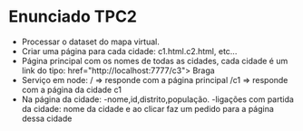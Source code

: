 
# Enunciado TPC2

- Processar o dataset do mapa virtual.
- Criar uma página para cada cidade: c1.html.c2.html, etc...
- Página principal com os nomes de todas as cidades, cada cidade é um link do tipo: 
<a> href="http://localhost:7777/c3"> Braga </a> 
- Serviço em node: 
  / => responde com a página principal
  /c1 => responde com a página da cidade c1
- Na página da cidade:
  -nome,id,distrito,população.
  -ligações com partida da cidade: nome da cidade e ao clicar faz um pedido para a página dessa cidade
